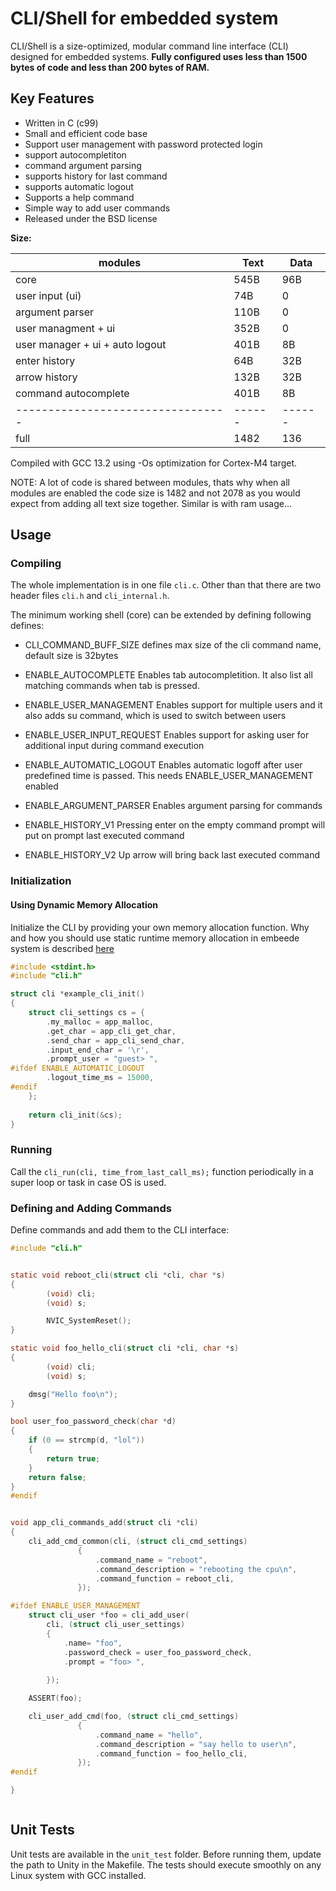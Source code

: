 # CLI/Shell for embedded system

CLI/Shell is a size-optimized, modular command line interface (CLI) designed for embedded systems. **Fully configured uses less than 1500 bytes of code and less than 200 bytes of RAM.**

## Key Features 

- Written in C (c99)
- Small and efficient code base
- Support user management with password protected login
- support autocompletiton
- command argument parsing
- supports history for last command
- supports automatic logout
- Supports a help command
- Simple way to add user commands
- Released under the BSD license

**Size:**

| modules                         | Text | Data |
|---------------------------------|------|------|
| core                            | 545B | 96B  |
| user input (ui)                 | 74B  | 0    |
| argument parser                 | 110B | 0    |
| user managment + ui             | 352B | 0    |
| user manager + ui + auto logout | 401B | 8B   |
| enter history                   | 64B  | 32B  |
| arrow history                   | 132B | 32B  |
| command autocomplete            | 401B | 8B   |
|---------------------------------|------|------|
| full                            | 1482 | 136  |

Compiled with GCC 13.2 using -Os optimization for Cortex-M4 target.

NOTE: A lot of code is shared between modules, thats why when all
modules are enabled the code size is 1482 and not 2078 as you would
expect from adding all text size together. Similar is with ram usage...


## Usage

### Compiling
The whole implementation is in one file `cli.c`. Other than that there are 
two header files `cli.h` and `cli_internal.h`.

The minimum working shell (core) can be extended by defining following defines:

* CLI_COMMAND_BUFF_SIZE defines max size of the cli command name,
  default size is 32bytes

* ENABLE_AUTOCOMPLETE 
  Enables tab autocompletition. It also list all matching commands when tab is pressed.

* ENABLE_USER_MANAGEMENT
  Enables support for multiple users and it also adds su command, which is used to switch
  between users

* ENABLE_USER_INPUT_REQUEST 
  Enables support for asking user for additional input during command execution

* ENABLE_AUTOMATIC_LOGOUT 
  Enables automatic logoff after user predefined time is passed. This needs ENABLE_USER_MANAGEMENT enabled

* ENABLE_ARGUMENT_PARSER
  Enables argument parsing for commands

* ENABLE_HISTORY_V1 
  Pressing enter on the empty command prompt will put on prompt last executed command

* ENABLE_HISTORY_V2 
  Up arrow will bring back last executed command


### Initialization

#### Using Dynamic Memory Allocation

Initialize the CLI by providing your own memory allocation
function. Why and how you should use static runtime memory allocation in
embeede system is described [here](https://github.com/IzidorM/fw_memory_allocator)

```c
#include <stdint.h>
#include "cli.h"

struct cli *example_cli_init()
{
	struct cli_settings cs = {
		.my_malloc = app_malloc,
		.get_char = app_cli_get_char,
		.send_char = app_cli_send_char,
		.input_end_char = '\r',
		.prompt_user = "guest> ",
#ifdef ENABLE_AUTOMATIC_LOGOUT
		.logout_time_ms = 15000,
#endif
	};
	
    return cli_init(&cs);
}
```

### Running

Call the `cli_run(cli, time_from_last_call_ms);` function periodically in a super loop or task in case OS is used.

### Defining and Adding Commands

Define commands and add them to the CLI interface:

```c
#include "cli.h"


static void reboot_cli(struct cli *cli, char *s)
{
        (void) cli;
        (void) s;

        NVIC_SystemReset();
}

static void foo_hello_cli(struct cli *cli, char *s)
{
        (void) cli;
        (void) s;

	dmsg("Hello foo\n");
}

bool user_foo_password_check(char *d)
{
	if (0 == strcmp(d, "lol"))
	{
		return true;
	}
	return false;
}
#endif


void app_cli_commands_add(struct cli *cli)
{
	cli_add_cmd_common(cli, (struct cli_cmd_settings) 
			   {
				   .command_name = "reboot",
				   .command_description = "rebooting the cpu\n",
				   .command_function = reboot_cli,
			   });

#ifdef ENABLE_USER_MANAGEMENT
	struct cli_user *foo = cli_add_user(
		cli, (struct cli_user_settings)
		{
			.name= "foo",
			.password_check = user_foo_password_check,
			.prompt = "foo> ",
			
		});

	ASSERT(foo);

	cli_user_add_cmd(foo, (struct cli_cmd_settings) 
			   {
				   .command_name = "hello",
				   .command_description = "say hello to user\n",
				   .command_function = foo_hello_cli,
			   });
#endif

}



```

## Unit Tests

Unit tests are available in the `unit_test` folder. Before running them, update the path to Unity in the Makefile. The tests should execute smoothly on any Linux system with GCC installed.
